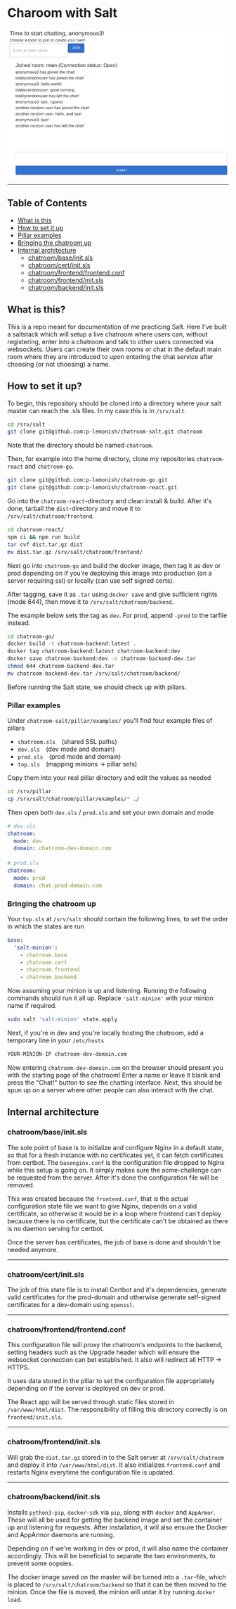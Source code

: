 # Charoom with Salt

![](chatroom.png)

***

## Table of Contents

- [What is this](#what-is-this)
- [How to set it up](#how-to-set-it-up)
- [Pillar examples](#pillar-examples)
- [Bringing the chatroom up](#bringing-the-chatroom-up)
- [Internal architecture](#internal-architecture)
  - [chatroom/base/init.sls](#chatroombaseinitsls)
  - [chatroom/cert/init.sls](#chatroomcertinitsls)
  - [chatroom/frontend/frontend.conf](#chatroomfrontendfrontendconf)
  - [chatroom/frontend/init.sls](#chatroomfrontendinitsls)
  - [chatroom/backend/init.sls](#chatroombackendinitsls)

## What is this?

This is a repo meant for documentation of me practicing Salt. Here I've built a saltstack 
which will setup a live chatroom where users can, without registering, enter into
a chatroom and talk to other users connected via websockets. Users can create 
their own rooms or chat in the default main room where they are introduced to 
upon entering the chat service after choosing (or not choosing) a name.

## How to set it up?
To begin, this repository should be cloned into a directory where your salt master can reach
the .sls files. In my case this is in `/srv/salt`.

```bash
cd /srv/salt
git clone git@github.com:p-lemonish/chatroom-salt.git chatroom
```

Note that the directory should be named `chatroom`.

Then, for example into the home directory, clone my repositories `chatroom-react` 
and `chatroom-go`.

```bash
git clone git@github.com:p-lemonish/chatroom-go.git
git clone git@github.com:p-lemonish/chatroom-react.git
```

Go into the `chatroom-react`-directory and clean install & build. After it's done,
tarball the `dist`-directory and move it to `/srv/salt/chatroom/frontend`.

```bash
cd chatroom-react/
npm ci && npm run build
tar cvf dist.tar.gz dist
mv dist.tar.gz /srv/salt/chatroom/frontend/
```

Next go into `chatroom-go` and build the docker image, then tag it as dev or prod
depending on if you're deploying this image into production (on a server requiring ssl)
or locally (can use self signed certs).

After tagging, save it as `.tar` using 
`docker save` and give sufficient rights (mode 644), then move it to `/srv/salt/chatroom/backend`.

The example below sets the tag as `dev`. For prod, append `-prod` to the tarfile instead.

```bash
cd chatroom-go/
docker build -t chatroom-backend:latest .
docker tag chatroom-backend:latest chatroom-backend:dev
docker save chatroom-backend:dev -o chatroom-backend-dev.tar
chmod 644 chatroom-backend-dev.tar
mv chatroom-backend-dev.tar /srv/salt/chatroom/backend/
```

Before running the Salt state, we should check up with pillars.

### Pillar examples

Under `chatroom-salt/pillar/examples/` you’ll find four example files of pillars 

- `chatroom.sls` (shared SSL paths)
- `dev.sls` (dev mode and domain)
- `prod.sls` (prod mode and domain)
- `top.sls` (mapping minions -> pillar sets)

Copy them into your real pillar directory and edit the values as needed

```bash
cd /srv/pillar
cp /srv/salt/chatroom/pillar/examples/* ./
```

Then open both `dev.sls` / `prod.sls` and set your own domain and mode

```yaml
# dev.sls
chatroom:
  mode: dev
  domain: chatroom-dev-domain.com

# prod.sls
chatroom:
  mode: prod
  domain: chat.prod-domain.com
```

### Bringing the chatroom up

Your `top.sls` at `/srv/salt` should contain the following lines, to set the order 
in which the states are run

```yaml
base:
  'salt-minion':
    - chatroom.base
    - chatroom.cert
    - chatroom.frontend
    - chatroom.backend
```


Now assuming your minion is up and listening. Running the following
commands should run it all up. Replace `'salt-minion'` with your minion name if required.

```bash
sudo salt 'salt-minion' state.apply 
```

Next, if you're in dev and you're locally hosting the chatroom, add a temporary line in your `/etc/hosts`

```bash 
YOUR-MINION-IP chatroom-dev-domain.com
```

Now entering `chatroom-dev-domain.com` on the browser should present you with the 
starting page of the chatroom! Enter a name or leave it blank and press the "Chat!"
button to see the chatting interface. Next, this should be spun up on a server where
other people can also interact with the chat.

## Internal architecture

### chatroom/base/init.sls
The sole point of base is to initialize and configure Nginx in a default state, 
so that for a fresh instance with no certificates yet, it can fetch certificates 
from certbot. The `basenginx.conf` is the configuration file dropped to Nginx while 
this setup is going on. It simply makes sure the acme-challenge can be requested
from the server. After it's done the configuration file will be removed.

This was created because the `frontend.conf`, that is the actual configuration state
file we want to give Nginx, depends on a valid certificate, so otherwise it would be 
in a loop where frontend can't deploy because there is no certificate, but the 
certificate can't be obtained as there is no daemon serving for certbot.

Once the server has certificates, the job of base is done and shouldn't be needed 
anymore.

***

### chatroom/cert/init.sls
The job of this state file is to install Certbot and it's dependencies, generate 
valid certificates for the prod-domain and otherwise generate self-signed certificates
for a dev-domain using `openssl`.

***

### chatroom/frontend/frontend.conf
This configuration file will proxy the chatroom's endpoints to the backend, setting
headers such as the Upgrade header which will ensure the websocket connection can 
bet established. It also will redirect all HTTP -> HTTPS.

It uses data stored in the pillar to set the configuration file appropriately 
depending on if the server is deployed on dev or prod.

The React app will be served through static files stored in `/var/www/html/dist`.
The responsibility of filling this directory correctly is on `frontend/init.sls`.

***

### chatroom/frontend/init.sls
Will grab the `dist.tar.gz` stored in to the Salt server at `/srv/salt/chatroom`
and deploy it into `/var/www/html/dist`. It also initializes `frontend.conf` and 
restarts Nginx everytime the configuration file is updated.

***

### chatroom/backend/init.sls
Installs `python3-pip`, `docker-sdk` via `pip`, along with `docker` and `AppArmor`. 
These will all be used for getting the backend image and set the container up and 
listening for requests. After installation, it will also ensure the Docker and 
AppArmor daemons are running.

Depending on if we're working in dev or prod, it will also name the container 
accordingly. This will be beneficial to separate the two environments, to prevent
some oopsies.

The docker image saved on the master will be turned into a `.tar`-file, which 
is placed to `/srv/salt/chatroom/backend` so that it can be then moved to the 
minion. Once the file is moved, the minion will untar it by running `docker load`.

